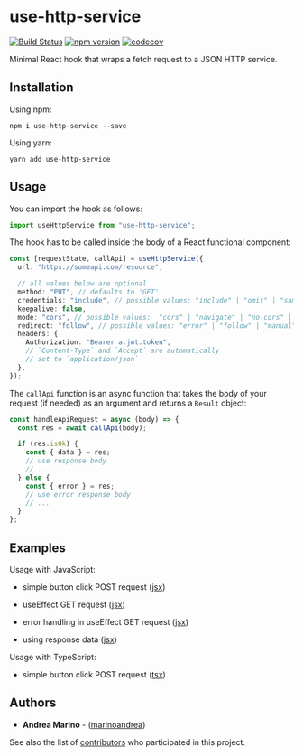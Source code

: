# use-http-service

[![Build Status](https://travis-ci.com/marinoandrea/use-http-service.svg?token=oQZSVvHp9LbB8M8icK4Z&branch=main)](https://travis-ci.com/marinoandrea/use-http-service)
[![npm version](https://badge.fury.io/js/use-http-service.svg)](https://badge.fury.io/js/use-http-service)
[![codecov](https://codecov.io/gh/marinoandrea/use-http-service/branch/main/graph/badge.svg?token=GBG8UTR8W2)](https://codecov.io/gh/marinoandrea/use-http-service)

Minimal React hook that wraps a fetch request to a JSON HTTP service.

## Installation

Using npm:

```
npm i use-http-service --save
```

Using yarn:

```
yarn add use-http-service
```

## Usage

You can import the hook as follows:

```typescript
import useHttpService from "use-http-service";
```

The hook has to be called inside the body of a React functional component:

```typescript
const [requestState, callApi] = useHttpService({
  url: "https://someapi.com/resource",

  // all values below are optional
  method: "PUT", // defaults to 'GET'
  credentials: "include", // possible values: "include" | "omit" | "same-origin"
  keepalive: false,
  mode: "cors", // possible values:  "cors" | "navigate" | "no-cors" | "same-origin"
  redirect: "follow", // possible values: "error" | "follow" | "manual"
  headers: {
    Authorization: "Bearer a.jwt.token",
    // `Content-Type` and `Accept` are automatically
    // set to `application/json`
  },
});
```

The `callApi` function is an async function that takes the body of your request (if needed) as an argument and returns a `Result` object:

```typescript
const handleApiRequest = async (body) => {
  const res = await callApi(body);

  if (res.isOk) {
    const { data } = res;
    // use response body
    // ...
  } else {
    const { error } = res;
    // use error response body
    // ...
  }
};
```

## Examples

Usage with JavaScript:

- simple button click POST request ([jsx](examples/button-post-request.jsx))

- useEffect GET request ([jsx](examples/use-effect-get-request.jsx))

- error handling in useEffect GET request ([jsx](examples/error-handling.jsx))

- using response data ([jsx](examples/response-data.jsx))

Usage with TypeScript:

- simple button click POST request ([tsx](examples/typescript.tsx))

## Authors

- **Andrea Marino** - ([marinoandrea](https://github.com/marinoandrea))

See also the list of [contributors](https://github.com/marinoandrea/use-http-service/contributors) who participated in this project.
